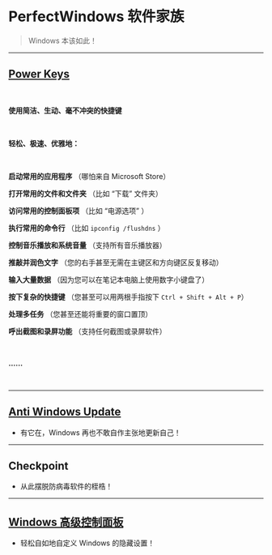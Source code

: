 # PerfectWindows 软件家族

> Windows 本该如此！

---

## [Power Keys](Power-Keys/Power-Keys.md)

<br>

**使用简洁、生动、毫不冲突的快捷键**

<br>

**轻松、极速、优雅地：**

<br>

**启动常用的应用程序** （哪怕来自 Microsoft Store）

**打开常用的文件和文件夹** （比如 “下载” 文件夹）

**访问常用的控制面板项** （比如 “电源选项” ）

**执行常用的命令行** （比如 `ipconfig /flushdns` ）

**控制音乐播放和系统音量** （支持所有音乐播放器）

**推敲并润色文字** （您的右手甚至无需在主键区和方向键区反复移动）

**输入大量数据** （因为您可以在笔记本电脑上使用数字小键盘了）

**按下复杂的快捷键** （您甚至可以用两根手指按下 `Ctrl + Shift + Alt + P`）

**处理多任务** （您甚至还能将重要的窗口置顶）

**呼出截图和录屏功能** （支持任何截图或录屏软件）

<br>

**……**

<br>

---

## [Anti Windows Update](Anti-Windows-Update/Anti-Windows-Update.md)

* 有它在，Windows 再也不敢自作主张地更新自己！

---

## Checkpoint

* 从此摆脱防病毒软件的桎梏！

---

## [Windows 高级控制面板](Control-Panel-Plus/Control-Panel-Plus.md)

* 轻松自如地自定义 Windows 的隐藏设置！
